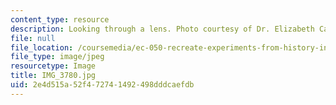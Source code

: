 ```yaml
---
content_type: resource
description: Looking through a lens. Photo courtesy of Dr. Elizabeth Cavicchi.
file: null
file_location: /coursemedia/ec-050-recreate-experiments-from-history-inform-the-future-from-the-past-galileo-january-iap-2010/2e4d515a52f472741492498dddcaefdb_IMG_3780.jpg
file_type: image/jpeg
resourcetype: Image
title: IMG_3780.jpg
uid: 2e4d515a-52f4-7274-1492-498dddcaefdb
---
```

